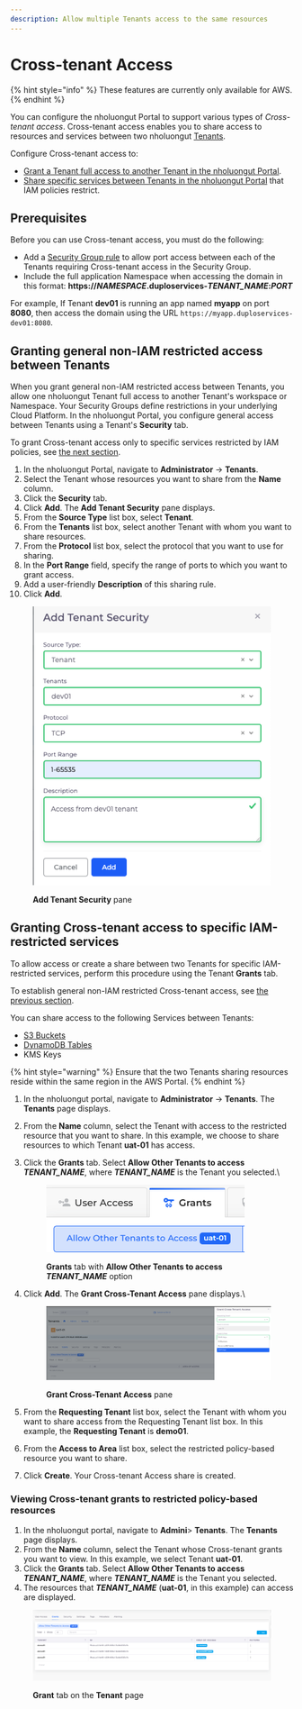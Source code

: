 ```yaml
---
description: Allow multiple Tenants access to the same resources
---
```


# Cross-tenant Access

{% hint style="info" %}
These features are currently only available for AWS.
{% endhint %}

You can configure the nholuongut Portal to support various types of _Cross-tenant access_. Cross-tenant access enables you to share access to resources and services between two nholuongut [Tenants](../../../welcome-to-nholuongut/application-focussed-interface/nholuongut-common-components/tenant.md).

Configure Cross-tenant access to:

* [Grant a Tenant full access to another Tenant in the nholuongut Portal](cross-tenant-access.md#granting-full-cross-tenant-access-between-tenants).
* [Share specific services between Tenants in the nholuongut Portal](cross-tenant-access.md#granting-cross-tenant-access-to-specific-iam-restricted-services) that IAM policies restrict.

## Prerequisites

Before you can use Cross-tenant access, you must do the following:

* Add a [Security Group rule](../../../overview/use-cases/creating-an-infrastructure-and-plan-for-aws/security-group-rules.md) to allow port access between each of the Tenants requiring Cross-tenant access in the Security Group.
* Include the full application Namespace when accessing the domain in this format: **https://**_**NAMESPACE**_**.duploservices-**_**TENANT\_NAME**_**:**_**PORT**_

For example, If Tenant **dev01** is running an app named **myapp** on port **8080**, then access the domain using the URL `https://myapp.duploservices-dev01:8080`.&#x20;

## Granting general non-IAM restricted access between Tenants

When you grant general non-IAM restricted access between Tenants, you allow one nholuongut  Tenant full access to another Tenant's workspace or Namespace. Your Security Groups define restrictions in your underlying Cloud Platform. In the nholuongut Portal, you configure general access between Tenants using a Tenant's **Security** tab.

To grant Cross-tenant access only to specific services restricted by IAM policies, see [the next section](cross-tenant-access.md#granting-cross-tenant-access-to-specific-iam-restricted-services).

1. In the nholuongut Portal, navigate to **Administrator** -> **Tenants**.
2. Select the Tenant whose resources you want to share from the **Name** column.
3. Click the **Security** tab.
4. Click **Add**. The **Add Tenant Security** pane displays.
5. From the **Source Type** list box, select **Tenant**.
6. From the **Tenants** list box, select another Tenant with whom you want to share resources.
7. From the **Protocol** list box, select the protocol that you want to use for sharing.
8. In the **Port Range** field, specify the range of ports to which you want to grant access.
9. Add a user-friendly **Description** of this sharing rule.
10. Click **Add**.

<div align="left"><figure><img src="../../../.gitbook/assets/Screen Shot 2023-03-07 at 6.09.09 PM.png" alt=""><figcaption><p><strong>Add Tenant Security</strong> pane</p></figcaption></figure></div>

## Granting Cross-tenant access to specific IAM-restricted services

To allow access or create a share between two Tenants for specific IAM-restricted services, perform this procedure using the Tenant **Grants** tab.&#x20;

To establish general non-IAM restricted Cross-tenant access, see [the previous section](cross-tenant-access.md#granting-general-non-iam-restricted-access-between-tenants).&#x20;

You can share access to the following Services between Tenants:

* [S3 Buckets](../../../overview/aws-services/s3-bucket.md)
* [DynamoDB Tables](../../../aws-user-guide/aws-services/database/dynamodb.md)
* KMS Keys

{% hint style="warning" %}
Ensure that the two Tenants sharing resources reside within the same region in the AWS Portal.
{% endhint %}

1. In the nholuongut portal, navigate to **Administrator** -> **Tenants**. The **Tenants** page displays.
2. From the **Name** column, select the Tenant with access to the restricted resource that you want to share. In this example, we choose to share resources to which Tenant **uat-01** has access.
3.  Click the **Grants** tab. Select **Allow Other Tenants to access&#x20;**_**TENANT\_NAME**_, where _**TENANT\_NAME**_ is the Tenant you selected.\


    <div align="left"><figure><img src="../../../.gitbook/assets/AWS_GCT_selector.png" alt=""><figcaption><p><strong>Grants</strong> tab with <strong>Allow Other Tenants to access </strong><em><strong>TENANT_NAME</strong></em> option </p></figcaption></figure></div>


4.  Click **Add**. The **Grant Cross-Tenant Access** pane displays.\


    <div align="left"><figure><img src="../../../.gitbook/assets/kms2.png" alt=""><figcaption><p><strong>Grant Cross-Tenant Access</strong> pane</p></figcaption></figure></div>


5. From the **Requesting Tenant** list box, select the Tenant with whom you want to share access from the Requesting Tenant list box. In this example, the **Requesting Tenant** is **demo01**.
6. From the **Access to Area** list box, select the restricted policy-based resource you want to share.
7. Click **Create**. Your Cross-tenant Access share is created.

### Viewing Cross-tenant grants to restricted policy-based resources

1. In the nholuongut portal, navigate to **Admini**> **Tenants**. The **Tenants** page displays.
2. From the **Name** column, select the Tenant whose Cross-tenant grants you want to view. In this example, we select Tenant **uat-01**.
3. Click the **Grants** tab. Select **Allow Other Tenants to access&#x20;**_**TENANT\_NAME**_, where _**TENANT\_NAME**_ is the Tenant you selected.
4. The resources that _**TENANT\_NAME**_ (**uat-01**, in this example) can access are displayed.

<div align="left"><figure><img src="../../../.gitbook/assets/kms1 (1).png" alt=""><figcaption><p><strong>Grant</strong> tab on the <strong>Tenant</strong> page</p></figcaption></figure></div>
